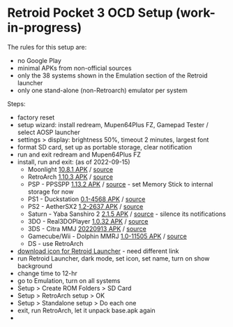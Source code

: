 # Retroid Pocket 3 OCD Setup (work-in-progress)

The rules for this setup are:
* no Google Play
* minimal APKs from non-official sources
* only the 38 systems shown in the Emulation section of the Retroid launcher
* only one stand-alone (non-Retroarch) emulator per system

Steps:
* factory reset
* setup wizard: install redream, Mupen64Plus FZ, Gamepad Tester / select AOSP launcher
* settings > display: brightness 50%, timeout 2 minutes, largest font
* format SD card, set up as portable storage, clear notification
* run and exit redream and Mupen64Plus FZ
* install, run and exit: (as of 2022-09-15)
  * Moonlight [10.8.1 APK](https://github.com/moonlight-stream/moonlight-android/releases/download/v10.8.1/app-root-release.apk) / [source](https://github.com/moonlight-stream/moonlight-android/releases)
  * RetroArch [1.10.3 APK](https://buildbot.libretro.com/stable/1.10.3/android/RetroArch_aarch64.apk) / [source](https://www.retroarch.com/?page=platforms)
  * PSP - PPSSPP [1.13.2 APK](https://ppsspp.org/files/1_13_2/ppsspp.apk) / [source](https://ppsspp.org/downloads.html) - set Memory Stick to internal storage for now
  * PS1 - Duckstation [0.1-4568 APK](https://www.duckstation.org/android/duckstation-android.apk) / [source](https://www.duckstation.org/android/)
  * PS2 - AetherSX2 [1.2-2637 APK](https://www.aethersx2.com/archive/monthly/12899-v1.2-2637.apk) / [source](https://www.aethersx2.com/archive/)
  * Saturn - Yaba Sanshiro 2 [2.1.5 APK](https://uoyabause.org//apks/YabaSanshiro-V58-2.1.5-180821-release.apk) / [source](https://uoyabause.org/static_pages/download) - silence its notifications
  * 3DO - Real3DOPlayer [1.0.32 APK](https://archive.org/download/ru.vastness.altmer.real3doplayer-1.0.32/ru.vastness.altmer.real3doplayer-1.0.32-full.apk) / [source](https://archive.org/details/ru.vastness.altmer.real3doplayer-1.0.32)
  * 3DS - Citra MMJ [20220913 APK](https://github.com/weihuoya/citra/releases/download/20220913/Citra_MMJ_20220913.apk) / [source](https://github.com/weihuoya/citra/releases)
  * Gamecube/Wii - Dolphin MMRJ [1.0-11505 APK](https://github.com/Bankaimaster999/Dolphin-MMJR/releases/download/1.0-11505/app-release.apk) / [source](https://github.com/Bankaimaster999/Dolphin-MMJR/releases/tag/1.0-11505)
  * DS - use RetroArch
* [download icon for Retroid Launcher](https://raw.githubusercontent.com/r0b0-tr0n/rp3ocd/main/grunt.webp) - need different link
* run Retroid Launcher, dark mode, set icon, set name, turn on show background
* change time to 12-hr
* go to Emulation, turn on all systems
* Setup > Create ROM Folders > SD Card
* Setup > RetroArch setup > OK
* Setup > Standalone setup > Do each one
* exit, run RetroArch, let it unpack base.apk again
* 
